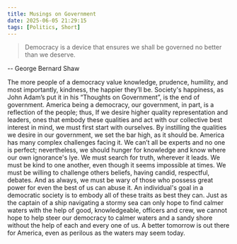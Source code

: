 ```yaml
---
title: Musings on Government
date: 2025-06-05 21:29:15
tags: [Politics, Short]
---
```


> Democracy is a device that ensures we shall be governed no better than we deserve.

-- George Bernard Shaw


The more people of a democracy value knowledge, prudence, humility, and most importantly, kindness, the happier they’ll be. Society's happiness, as John Adam’s put it in his “Thoughts on Government”, is the end of government. America being a democracy, our government, in part, is a reflection of the people; thus, If we desire higher quality representation and leaders, ones that embody these qualities and act with our collective best interest in mind, we must first start with ourselves. By instilling the qualities we desire in our government, we set the bar high, as it should be. America has many complex challenges facing it. We can’t all be experts and no one is perfect; nevertheless, we should hunger for knowledge and know where our own ignorance's lye. We must search for truth, wherever it leads. We must be kind to one another, even though it seems impossible at times. We must be willing to challenge others beliefs, having candid, respectful, debates. And as always, we must be wary of those who possess great power for even the best of us can abuse it. An individual's goal in a democratic society is to embody all of these traits as best they can. Just as the captain of a ship navigating a stormy sea can only hope to find calmer waters with the help of good, knowledgeable, officers and crew, we cannot hope to help steer our democracy to calmer waters and a sandy shore without the help of each and every one of us. A better tomorrow is out there for America, even as perilous as the waters may seem today.
